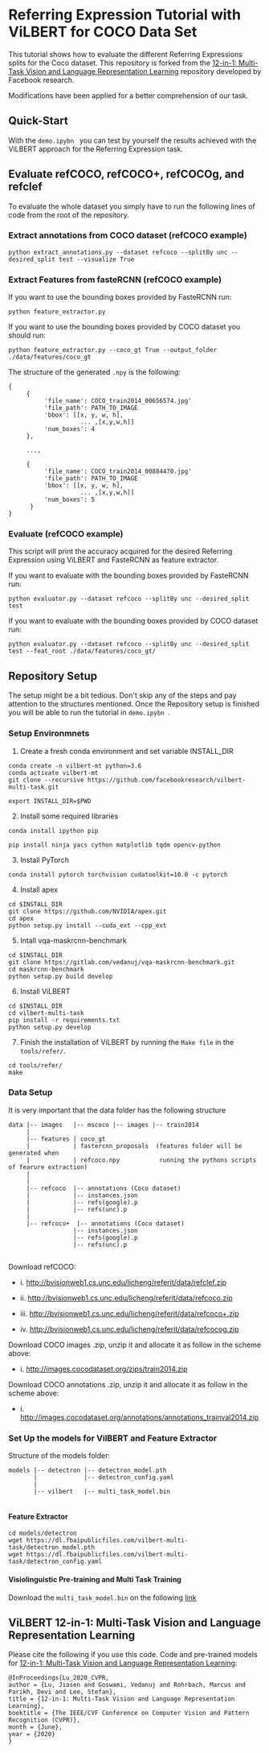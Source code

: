 # Referring Expression Tutorial with ViLBERT for COCO Data Set

This tutorial shows how to evaluate the different Referring Expressions splits for the Coco dataset. This repository is forked from the [12-in-1: Multi-Task Vision and Language Representation Learning](https://github.com/facebookresearch/vilbert-multi-task) repository developed by Facebook research. 

Modifications have been applied for a better comprehension of our task. 

## Quick-Start

With the ```demo.ipybn ``` you can test by yourself the results achieved with the ViLBERT approach for the Referring Expression task.

## Evaluate refCOCO, refCOCO+, refCOCOg, and refclef
To evaluate the whole dataset you simply have to run the following lines of code from the root of the repository.
### Extract annotations from COCO dataset (refCOCO example)
```
python extract_annotations.py --dataset refcoco --splitBy unc --desired_split test --visualize True
```
### Extract Features from fasteRCNN (refCOCO example)

If you want to use the bounding boxes provided by FasteRCNN run:
```
python feature_extractor.py 
```
If you want to use the bounding boxes provided by COCO dataset you should run:
```
python feature_extractor.py --coco_gt True --output_folder ./data/features/coco_gt
```
The structure of the generated `.npy` is the following:
```
{
     {    
          'file_name': COCO_train2014_00656574.jpg'
          'file_path': PATH_TO_IMAGE
          'bbox': [[x, y, w, h],
                    ... ,[x,y,w,h]]
          'num_boxes': 4
     },
     
     ...,
     
     {
          'file_name': COCO_train2014_00884470.jpg'
          'file_path': PATH_TO_IMAGE
          'bbox': [[x, y, w, h],
                    ... ,[x,y,w,h]]
          'num_boxes': 5
      }
}
```
### Evaluate (refCOCO example)

This script will print the accuracy acquired for the desired Referring Expression using ViLBERT and FasteRCNN as feature extractor.

If you want to evaluate with the bounding boxes provided by FasteRCNN run:
```
python evaluator.py --dataset refcoco --splitBy unc --desired_split test
```

If you want to evaluate with the bounding boxes provided by COCO dataset run:
```
python evaluator.py --dataset refcoco --splitBy unc --desired_split test --feat_root ./data/features/coco_gt/
```

## Repository Setup
The setup might be a bit tedious. Don't skip any of the steps and pay attention to the structures mentioned. Once the Repository setup is finished you will be able to run the tutorial in ```demo.ipybn ```.
### Setup Environmnets

1. Create a fresh conda environment and set variable INSTALL_DIR

```text
conda create -n vilbert-mt python=3.6
conda activate vilbert-mt
git clone --recursive https://github.com/facebookresearch/vilbert-multi-task.git

export INSTALL_DIR=$PWD
```

2. Install some required libraries
```
conda install ipython pip 

pip install ninja yacs cython matplotlib tqdm opencv-python
```
3. Install PyTorch
```
conda install pytorch torchvision cudatoolkit=10.0 -c pytorch
```
4. Install apex
```
cd $INSTALL_DIR
git clone https://github.com/NVIDIA/apex.git
cd apex
python setup.py install --cuda_ext --cpp_ext
```
5. Intall vqa-maskrcnn-benchmark
```
cd $INSTALL_DIR
git clone https://gitlab.com/vedanuj/vqa-maskrcnn-benchmark.git
cd maskrcnn-benchmark
python setup.py build develop

```

6. Install ViLBERT
```
cd $INSTALL_DIR
cd vilbert-multi-task
pip install -r requirements.txt
python setup.py develop
```
7. Finish the installation of ViLBERT by running the ```Make file``` in the ```tools/refer/```.
```
cd tools/refer/
make
```

### Data Setup

It is very important that the data folder has the following structure
```
data |-- images   |-- mscoco |-- images |-- train2014
     |
     |-- features | coco_gt
     |            | fastercnn_proposals  (features folder will be generated when
     |            | refcoco.npy           running the pythons scripts of fearure extraction)
     |
     |
     |-- refcoco  |-- annotations (Coco dataset)
     |            |-- instances.json
     |            |-- refs(google).p
     |            |-- refs(unc).p
     |
     |-- refcoco+  |-- annotations (Coco dataset)
                  |-- instances.json
                  |-- refs(google).p
                  |-- refs(unc).p
                                                                            
```

Download refCOCO:

  * i. http://bvisionweb1.cs.unc.edu/licheng/referit/data/refclef.zip

  * ii. http://bvisionweb1.cs.unc.edu/licheng/referit/data/refcoco.zip

  * iii. http://bvisionweb1.cs.unc.edu/licheng/referit/data/refcoco+.zip

  * iv. http://bvisionweb1.cs.unc.edu/licheng/referit/data/refcocog.zip

Download COCO images .zip, unzip it and allocate it as follow in the scheme above:

* i. http://images.cocodataset.org/zips/train2014.zip

Download COCO annotations .zip, unzip it and allocate it as follow in the scheme above:

* i. http://images.cocodataset.org/annotations/annotations_trainval2014.zip

### Set Up the models for VilBERT and Feature Extractor

Structure of the models folder:
```
models |-- detectron |-- detectron_model.pth
       |             |-- detectron_config.yaml
       |
       |-- vilbert   |-- multi_task_model.bin
                                                                            
```
#### Feature Extractor
```
cd models/detectron
wget https://dl.fbaipublicfiles.com/vilbert-multi-task/detectron_model.pth
wget https://dl.fbaipublicfiles.com/vilbert-multi-task/detectron_config.yaml
```

#### Visiolinguistic Pre-training and Multi Task Training


Download the ```multi_task_model.bin``` on the following [link](https://dl.fbaipublicfiles.com/vilbert-multi-task/multi_task_model.bin)


## ViLBERT 12-in-1: Multi-Task Vision and Language Representation Learning

Please cite the following if you use this code. Code and pre-trained models for [12-in-1: Multi-Task Vision and Language Representation Learning](http://openaccess.thecvf.com/content_CVPR_2020/html/Lu_12-in-1_Multi-Task_Vision_and_Language_Representation_Learning_CVPR_2020_paper.html):

```
@InProceedings{Lu_2020_CVPR,
author = {Lu, Jiasen and Goswami, Vedanuj and Rohrbach, Marcus and Parikh, Devi and Lee, Stefan},
title = {12-in-1: Multi-Task Vision and Language Representation Learning},
booktitle = {The IEEE/CVF Conference on Computer Vision and Pattern Recognition (CVPR)},
month = {June},
year = {2020}
}
```


